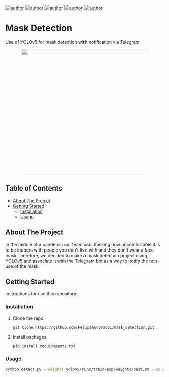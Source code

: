 [![author](https://img.shields.io/badge/author-felipehonorato1-yellow.svg)](https://github.com/felipehonorato1)
[![author](https://img.shields.io/badge/author-francisccdn-blue.svg)](https://github.com/francisccdn) 
[![author](https://img.shields.io/badge/author-humbertonc-red.svg)](https://github.com/humbertonc) 
[![author](https://img.shields.io/badge/author-laradicp-pink.svg)](https://github.com/laradicp) 
[![author](https://img.shields.io/badge/author-lucenalarissa-green.svg)](https://github.com/lucenalarissa)

# Mask Detection

Use of YOLOv5 for mask detection with notification via Telegram.

<p align="center">
    <img src="example" width="400">
</p>


## Table of Contents
- [About The Project](#about-the-project)
- [Getting Started](#getting-started)
  - [Installation](#installation)
  - [Usage](#usage)


## About The Project

In the middle of a pandemic our team was thinking how uncomfortable it is to be indoors with people you don't live with and they don't wear a face mask.Therefore, we decided to make a mask detection project using [YOLOv5](https://github.com/ultralytics/yolov5) and associate it with the Telegram bot as a way to notify the non-use of the mask.


## Getting Started

Instructions for use this repository:

### Installation

1. Clone the repo
   ```sh
   git clone https://github.com/Felipehonorato1/mask_detection.git
   ```
2. Install packages
   ```sh
   pip install requirements.txt
   ```


### Usage

```sh
python detect.py --weights yolov5/runs/train/exp/weights/best.pt --source 0  --img-size 640 --conf-thres 0.25 --iou-thres 0.45 --device cpu --hide-labels --hide-conf
```
